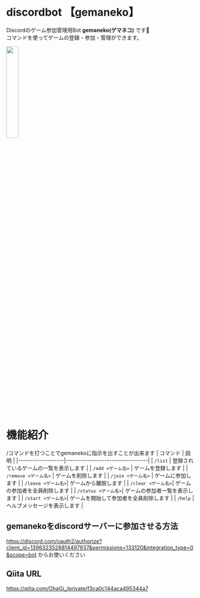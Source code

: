 # discordbot 【gemaneko】
Discordのゲーム参加管理用Bot **gemaneko(ゲマネコ)** です🐾<br>
コマンドを使ってゲームの登録・参加・管理ができます。

<img src="https://qiita-image-store.s3.ap-northeast-1.amazonaws.com/0/3584262/7693055d-6203-4503-9cda-113fa37e864e.png" width="25%">

# 機能紹介
/コマンドを打つことでgemanekoに指示を出すことが出来ます
| コマンド          | 説明                               |
|-------------------|----------------------------------|
| `/list`           | 登録されているゲームの一覧を表示します     |
| `/add <ゲーム名>`  | ゲームを登録します                     |
| `/remove <ゲーム名>` | ゲームを削除します                     |
| `/join <ゲーム名>` | ゲームに参加します                     |
| `/leave <ゲーム名>`| ゲームから離脱します                   |
| `/clear <ゲーム名>`| ゲームの参加者を全員削除します            |
| `/status <ゲーム名>`| ゲームの参加者一覧を表示します           |
| `/start <ゲーム名>`| ゲームを開始して参加者を全員削除します      |
| `/help`           | ヘルプメッセージを表示します             |

## gemanekoをdiscordサーバーに参加させる方法
https://discord.com/oauth2/authorize?client_id=1396323528814497937&permissions=133120&integration_type=0&scope=bot
からお使いください

## Qiita URL
https://qiita.com/OhaGi_/private/f3ca0c144aca495344a7
